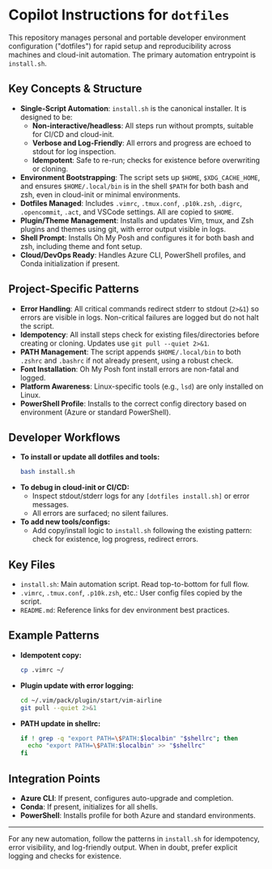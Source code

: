 # Copilot Instructions for `dotfiles`

This repository manages personal and portable developer environment configuration ("dotfiles") for rapid setup and reproducibility across machines and cloud-init automation. The primary automation entrypoint is `install.sh`.

## Key Concepts & Structure

- **Single-Script Automation**: `install.sh` is the canonical installer. It is designed to be:
  - **Non-interactive/headless**: All steps run without prompts, suitable for CI/CD and cloud-init.
  - **Verbose and Log-Friendly**: All errors and progress are echoed to stdout for log inspection.
  - **Idempotent**: Safe to re-run; checks for existence before overwriting or cloning.
- **Environment Bootstrapping**: The script sets up `$HOME`, `$XDG_CACHE_HOME`, and ensures `$HOME/.local/bin` is in the shell `$PATH` for both bash and zsh, even in cloud-init or minimal environments.
- **Dotfiles Managed**: Includes `.vimrc`, `.tmux.conf`, `.p10k.zsh`, `.digrc`, `.opencommit`, `.act`, and VSCode settings. All are copied to `$HOME`.
- **Plugin/Theme Management**: Installs and updates Vim, tmux, and Zsh plugins and themes using git, with error output visible in logs.
- **Shell Prompt**: Installs Oh My Posh and configures it for both bash and zsh, including theme and font setup.
- **Cloud/DevOps Ready**: Handles Azure CLI, PowerShell profiles, and Conda initialization if present.

## Project-Specific Patterns

- **Error Handling**: All critical commands redirect stderr to stdout (`2>&1`) so errors are visible in logs. Non-critical failures are logged but do not halt the script.
- **Idempotency**: All install steps check for existing files/directories before creating or cloning. Updates use `git pull --quiet 2>&1`.
- **PATH Management**: The script appends `$HOME/.local/bin` to both `.zshrc` and `.bashrc` if not already present, using a robust check.
- **Font Installation**: Oh My Posh font install errors are non-fatal and logged.
- **Platform Awareness**: Linux-specific tools (e.g., `lsd`) are only installed on Linux.
- **PowerShell Profile**: Installs to the correct config directory based on environment (Azure or standard PowerShell).

## Developer Workflows

- **To install or update all dotfiles and tools:**
  ```sh
  bash install.sh
  ```
- **To debug in cloud-init or CI/CD:**
  - Inspect stdout/stderr logs for any `[dotfiles install.sh]` or error messages.
  - All errors are surfaced; no silent failures.
- **To add new tools/configs:**
  - Add copy/install logic to `install.sh` following the existing pattern: check for existence, log progress, redirect errors.

## Key Files

- `install.sh`: Main automation script. Read top-to-bottom for full flow.
- `.vimrc`, `.tmux.conf`, `.p10k.zsh`, etc.: User config files copied by the script.
- `README.md`: Reference links for dev environment best practices.

## Example Patterns

- **Idempotent copy:**
  ```sh
  cp .vimrc ~/
  ```
- **Plugin update with error logging:**
  ```sh
  cd ~/.vim/pack/plugin/start/vim-airline
  git pull --quiet 2>&1
  ```
- **PATH update in shellrc:**
  ```sh
  if ! grep -q "export PATH=\$PATH:$localbin" "$shellrc"; then
    echo "export PATH=\$PATH:$localbin" >> "$shellrc"
  fi
  ```

## Integration Points

- **Azure CLI**: If present, configures auto-upgrade and completion.
- **Conda**: If present, initializes for all shells.
- **PowerShell**: Installs profile for both Azure and standard environments.

---

For any new automation, follow the patterns in `install.sh` for idempotency, error visibility, and log-friendly output. When in doubt, prefer explicit logging and checks for existence.
